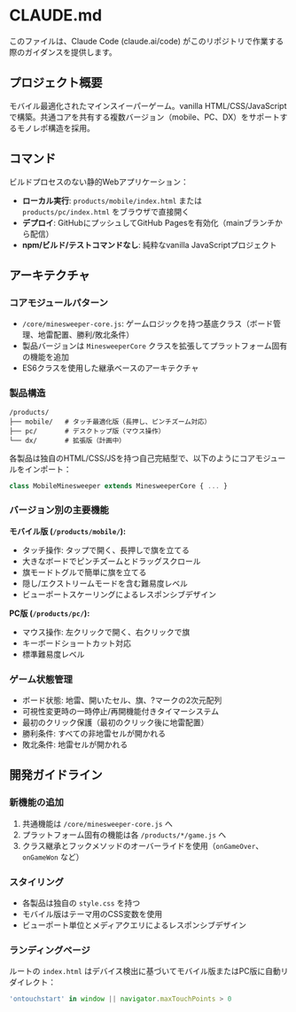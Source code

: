 # CLAUDE.md

このファイルは、Claude Code (claude.ai/code) がこのリポジトリで作業する際のガイダンスを提供します。

## プロジェクト概要

モバイル最適化されたマインスイーパーゲーム。vanilla HTML/CSS/JavaScriptで構築。共通コアを共有する複数バージョン（mobile、PC、DX）をサポートするモノレポ構造を採用。

## コマンド

ビルドプロセスのない静的Webアプリケーション：
- **ローカル実行**: `products/mobile/index.html` または `products/pc/index.html` をブラウザで直接開く
- **デプロイ**: GitHubにプッシュしてGitHub Pagesを有効化（mainブランチから配信）
- **npm/ビルド/テストコマンドなし**: 純粋なvanilla JavaScriptプロジェクト

## アーキテクチャ

### コアモジュールパターン
- `/core/minesweeper-core.js`: ゲームロジックを持つ基底クラス（ボード管理、地雷配置、勝利/敗北条件）
- 製品バージョンは `MinesweeperCore` クラスを拡張してプラットフォーム固有の機能を追加
- ES6クラスを使用した継承ベースのアーキテクチャ

### 製品構造
```
/products/
├── mobile/   # タッチ最適化版（長押し、ピンチズーム対応）
├── pc/       # デスクトップ版（マウス操作）
└── dx/       # 拡張版（計画中）
```

各製品は独自のHTML/CSS/JSを持つ自己完結型で、以下のようにコアモジュールをインポート：
```javascript
class MobileMinesweeper extends MinesweeperCore { ... }
```

### バージョン別の主要機能

**モバイル版 (`/products/mobile/`):**
- タッチ操作: タップで開く、長押しで旗を立てる
- 大きなボードでピンチズームとドラッグスクロール
- 旗モードトグルで簡単に旗を立てる
- 隠し/エクストリームモードを含む難易度レベル
- ビューポートスケーリングによるレスポンシブデザイン

**PC版 (`/products/pc/`):**
- マウス操作: 左クリックで開く、右クリックで旗
- キーボードショートカット対応
- 標準難易度レベル

### ゲーム状態管理
- ボード状態: 地雷、開いたセル、旗、?マークの2次元配列
- 可視性変更時の一時停止/再開機能付きタイマーシステム
- 最初のクリック保護（最初のクリック後に地雷配置）
- 勝利条件: すべての非地雷セルが開かれる
- 敗北条件: 地雷セルが開かれる

## 開発ガイドライン

### 新機能の追加
1. 共通機能は `/core/minesweeper-core.js` へ
2. プラットフォーム固有の機能は各 `/products/*/game.js` へ
3. クラス継承とフックメソッドのオーバーライドを使用（`onGameOver`、`onGameWon` など）

### スタイリング
- 各製品は独自の `style.css` を持つ
- モバイル版はテーマ用のCSS変数を使用
- ビューポート単位とメディアクエリによるレスポンシブデザイン

### ランディングページ
ルートの `index.html` はデバイス検出に基づいてモバイル版またはPC版に自動リダイレクト：
```javascript
'ontouchstart' in window || navigator.maxTouchPoints > 0
```